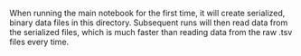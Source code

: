 When running the main notebook for the first time, it will create serialized, binary data files in this directory. Subsequent runs will then read data from the serialized files, which is much faster than reading data from the raw .tsv files every time.

